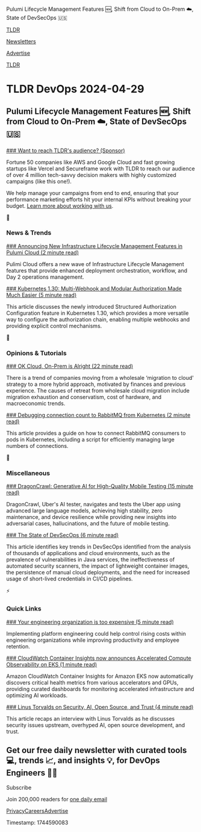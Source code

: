 Pulumi Lifecycle Management Features 🆕, Shift from Cloud to On-Prem ☁️, State of DevSecOps 🇺🇸

[TLDR](/)

[Newsletters](/newsletters)

[Advertise](https://advertise.tldr.tech/)

[TLDR](/)

# TLDR DevOps 2024-04-29

## Pulumi Lifecycle Management Features 🆕, Shift from Cloud to On-Prem ☁️, State of DevSecOps 🇺🇸

### 

[### Want to reach TLDR's audience? (Sponsor)](https://advertise.tldr.tech/?utm_source=tldrdevops&amp;utm_medium=newsletter&amp;utm_campaign=primary04292024)

Fortune 50 companies like AWS and Google Cloud and fast growing startups like Vercel and Secureframe work with TLDR to reach our audience of over 4 million tech-savvy decision makers with highly customized campaigns (like this one!).

We help manage your campaigns from end to end, ensuring that your performance marketing efforts hit your internal KPIs without breaking your budget. [Learn more about working with us](https://advertise.tldr.tech/?utm_source=tldrdevops&utm_medium=newsletter&utm_campaign=primary04292024).

📱

### News & Trends

[### Announcing New Infrastructure Lifecycle Management Features in Pulumi Cloud (2 minute read)](https://www.pulumi.com/blog/infrastructure-lifecycle-management/?utm_source=tldrdevops)

Pulimi Cloud offers a new wave of Infrastructure Lifecycle Management features that provide enhanced deployment orchestration, workflow, and Day 2 operations management.

[### Kubernetes 1.30: Multi-Webhook and Modular Authorization Made Much Easier (5 minute read)](https://kubernetes.io/blog/2024/04/26/multi-webhook-and-modular-authorization-made-much-easier/?utm_source=tldrdevops)

This article discusses the newly introduced Structured Authorization Configuration feature in Kubernetes 1.30, which provides a more versatile way to configure the authorization chain, enabling multiple webhooks and providing explicit control mechanisms.

🚀

### Opinions & Tutorials

[### OK Cloud, On-Prem is Alright (22 minute read)](https://blog.container-solutions.com/ok-cloud-on-prem-is-alright?utm_source=tldrdevops)

There is a trend of companies moving from a wholesale ‘migration to cloud' strategy to a more hybrid approach, motivated by finances and previous experience. The causes of retreat from wholesale cloud migration include migration exhaustion and conservatism, cost of hardware, and macroeconomic trends.

[### Debugging connection count to RabbitMQ from Kubernetes (2 minute read)](https://martin-beranek.medium.com/debugging-connection-count-to-rabbitmq-from-kubernetes-e1197441b8e8?utm_source=tldrdevops)

This article provides a guide on how to connect RabbitMQ consumers to pods in Kubernetes, including a script for efficiently managing large numbers of connections.

🎁

### Miscellaneous

[### DragonCrawl: Generative AI for High-Quality Mobile Testing (15 minute read)](https://bit.ly/4dkShq4)

DragonCrawl, Uber's AI tester, navigates and tests the Uber app using advanced large language models, achieving high stability, zero maintenance, and device resilience while providing new insights into adversarial cases, hallucinations, and the future of mobile testing.

[### The State of DevSecOps (6 minute read)](https://www.datadoghq.com/state-of-devsecops/?utm_source=tldrdevops)

This article identifies key trends in DevSecOps identified from the analysis of thousands of applications and cloud environments, such as the prevalence of vulnerabilities in Java services, the ineffectiveness of automated security scanners, the impact of lightweight container images, the persistence of manual cloud deployments, and the need for increased usage of short-lived credentials in CI/CD pipelines.

⚡️

### Quick Links

[### Your engineering organization is too expensive (5 minute read)](https://platformengineering.org/blog/your-engineering-organization-is-too-expensive?utm_source=tldrdevops)

Implementing platform engineering could help control rising costs within engineering organizations while improving productivity and employee retention.

[### CloudWatch Container Insights now announces Accelerated Compute Observability on EKS (1 minute read)](https://aws.amazon.com/about-aws/whats-new/2024/04/cloudwatch-container-insights-compute-observability-eks/?utm_source=tldrdevops)

Amazon CloudWatch Container Insights for Amazon EKS now automatically discovers critical health metrics from various accelerators and GPUs, providing curated dashboards for monitoring accelerated infrastructure and optimizing AI workloads.

[### Linus Torvalds on Security, AI, Open Source, and Trust (4 minute read)](https://thenewstack.io/linus-torvalds-on-security-ai-open-source-and-trust/?utm_source=tldrdevops)

This article recaps an interview with Linus Torvalds as he discusses security issues upstream, overhyped AI, open source development, and trust.

## Get our free daily newsletter with curated tools 💻, trends 📈, and insights 💡, for DevOps Engineers 👨‍💻

Subscribe

Join 200,000 readers for [one daily email](/api/latest/devops)

[Privacy](/privacy)[Careers](https://jobs.ashbyhq.com/tldr.tech)[Advertise](/devops/advertise)

Timestamp: 1744590083